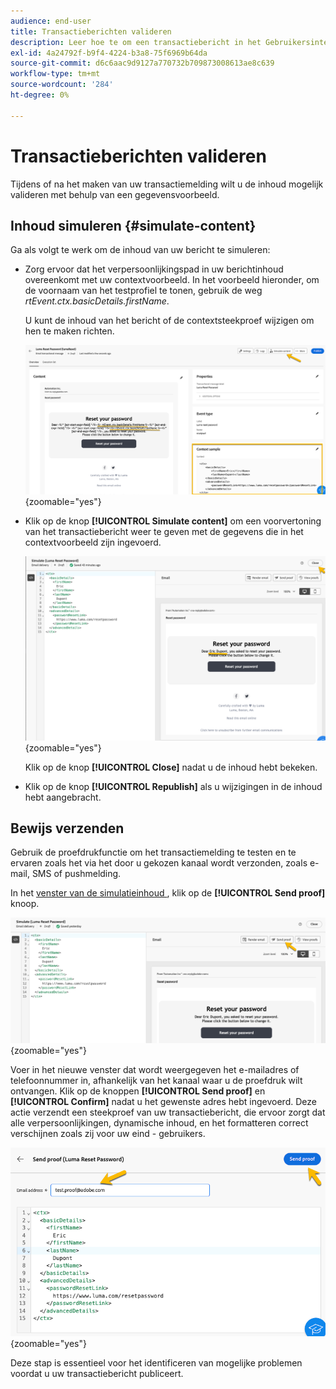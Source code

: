 ```yaml
---
audience: end-user
title: Transactieberichten valideren
description: Leer hoe te om een transactiebericht in het Gebruikersinterface van het Web van de Campagne te bevestigen
exl-id: 4a24792f-b9f4-4224-b3a8-75f6969b64da
source-git-commit: d6c6aac9d9127a770732b709873008613ae8c639
workflow-type: tm+mt
source-wordcount: '284'
ht-degree: 0%

---
```


# Transactieberichten valideren

Tijdens of na het maken van uw transactiemelding wilt u de inhoud mogelijk valideren met behulp van een gegevensvoorbeeld.

## Inhoud simuleren {#simulate-content}

Ga als volgt te werk om de inhoud van uw bericht te simuleren:

* Zorg ervoor dat het verpersoonlijkingspad in uw berichtinhoud overeenkomt met uw contextvoorbeeld. In het voorbeeld hieronder, om de voornaam van het testprofiel te tonen, gebruik de weg *rtEvent.ctx.basicDetails.firstName*.

  U kunt de inhoud van het bericht of de contextsteekproef wijzigen om hen te maken richten.

  ![ Schermschot die de controle van verpersoonlijkingspaden in de berichtinhoud tonen ](assets/validate-verification.png){zoomable="yes"}

* Klik op de knop **[!UICONTROL Simulate content]** om een voorvertoning van het transactiebericht weer te geven met de gegevens die in het contextvoorbeeld zijn ingevoerd.

  ![ Schermafbeelding die de Simuleren inhoudsknoop en voorproeffunctionaliteit tonen ](assets/validate-simulate.png){zoomable="yes"}

  Klik op de knop **[!UICONTROL Close]** nadat u de inhoud hebt bekeken.

* Klik op de knop **[!UICONTROL Republish]** als u wijzigingen in de inhoud hebt aangebracht.

## Bewijs verzenden

Gebruik de proefdrukfunctie om het transactiemelding te testen en te ervaren zoals het via het door u gekozen kanaal wordt verzonden, zoals e-mail, SMS of pushmelding.

In het [ venster van de simulatieinhoud ](#simulate-content), klik op de **[!UICONTROL Send proof]** knoop.

![ Schermafbeelding die de Send proefdrukknoop in het venster van de simulatieinhoud toont ](assets/transactional-proof.png){zoomable="yes"}

Voer in het nieuwe venster dat wordt weergegeven het e-mailadres of telefoonnummer in, afhankelijk van het kanaal waar u de proefdruk wilt ontvangen. Klik op de knoppen **[!UICONTROL Send proof]** en **[!UICONTROL Confirm]** nadat u het gewenste adres hebt ingevoerd. Deze actie verzendt een steekproef van uw transactiebericht, die ervoor zorgt dat alle verpersoonlijkingen, dynamische inhoud, en het formatteren correct verschijnen zoals zij voor uw eind - gebruikers.

![ Schermschot die de Send functionaliteit van de proefdruk en bevestigingsproces tonen ](assets/transactional-sendproof.png){zoomable="yes"}

Deze stap is essentieel voor het identificeren van mogelijke problemen voordat u uw transactiebericht publiceert.